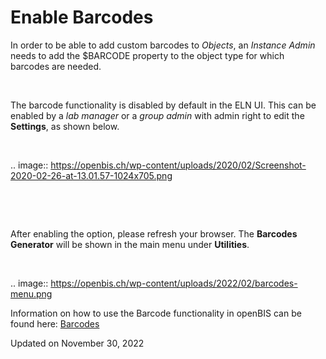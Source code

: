 Enable Barcodes
===============



In order to be able to add custom barcodes to *Objects*, an *Instance
Admin* needs to add the $BARCODE property to the object type for which
barcodes are needed.

 

The barcode functionality is disabled by default in the ELN UI. This can
be enabled by a *lab manager* or a *group admin* with admin right to
edit the **Settings**, as shown below.

 

.. image:: https://openbis.ch/wp-content/uploads/2020/02/Screenshot-2020-02-26-at-13.01.57-1024x705.png

 

 

After enabling the option, please refresh your browser. The **Barcodes
Generator** will be shown in the main menu under **Utilities**.

 

.. image:: https://openbis.ch/wp-content/uploads/2022/02/barcodes-menu.png

Information on how to use the Barcode functionality in openBIS can be
found
here: [Barcodes](https://openbis.ch/index.php/docs/user-documentation-20-10-3/inventory-of-materials-and-methods/barcodes/)

Updated on November 30, 2022
